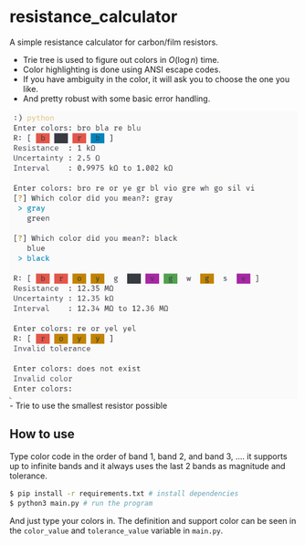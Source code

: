 # resistance_calculator

A simple resistance calculator for carbon/film resistors.

- Trie tree is used to figure out colors in $O(\log n)$ time.
- Color highlighting is done using ANSI escape codes.
- If you have ambiguity in the color, it will ask you to choose the one you like.
- And pretty robust with some basic error handling.

![CLI GUI](demo.png)- Trie to use the smallest resistor possible

## How to use

Type color code in the order of band 1, band 2, and band 3, …. it supports up to infinite bands and it always uses the last 2 bands as magnitude and tolerance.

```bash
$ pip install -r requirements.txt # install dependencies
$ python3 main.py # run the program
```

And just type your colors in. The definition and support color can be seen in the `color_value` and `tolerance_value` variable in `main.py`.

